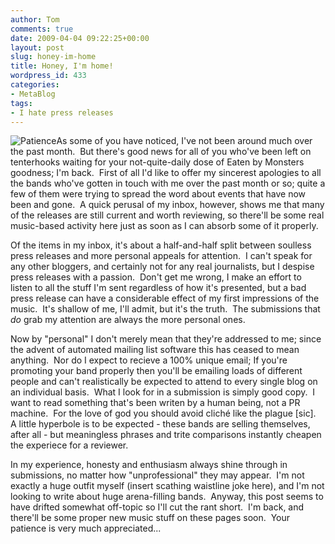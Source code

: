 ```yaml
---
author: Tom
comments: true
date: 2009-04-04 09:22:25+00:00
layout: post
slug: honey-im-home
title: Honey, I'm home!
wordpress_id: 433
categories:
- MetaBlog
tags: 
- I hate press releases
---
```


![Patience](http://eatenbymonsters.files.wordpress.com/2009/04/bored.jpg?w=270)As some of you have noticed, I've not been around much over the past month.  But there's good news for all of you who've been left on tenterhooks waiting for your not-quite-daily dose of Eaten by Monsters goodness; I'm back.  First of all I'd like to offer my sincerest apologies to all the bands who've gotten in touch with me over the past month or so; quite a few of them were trying to spread the word about events that have now been and gone.  A quick perusal of my inbox, however, shows me that many of the releases are still current and worth reviewing, so there'll be some real music-based activity here just as soon as I can absorb some of it properly.

Of the items in my inbox, it's about a half-and-half split between soulless press releases and more personal appeals for attention.  I can't speak for any other bloggers, and certainly not for any real journalists, but I despise press releases with a passion.  Don't get me wrong, I make an effort to listen to all the stuff I'm sent regardless of how it's presented, but a bad press release can have a considerable effect of my first impressions of the music.  It's shallow of me, I'll admit, but it's the truth.  The submissions that _do_ grab my attention are always the more personal ones.

Now by "personal" I don't merely mean that they're addressed to me; since the advent of automated mailing list software this has ceased to mean anything.  Nor do I expect to recieve a 100% unique email; If you're promoting your band properly then you'll be emailing loads of different people and can't realistically be expected to attend to every single blog on an individual basis.  What I look for in a submission is simply good copy.  I want to read something that's been writen by a human being, not a PR machine.  For the love of god you should avoid cliché like the plague [sic].  A little hyperbole is to be expected - these bands are selling themselves, after all - but meaningless phrases and trite comparisons instantly cheapen the experiece for a reviewer.

In my experience, honesty and enthusiasm always shine through in submissions, no matter how "unprofessional" they may appear.  I'm not exactly a huge outfit myself (insert scathing waistline joke here), and I'm not looking to write about huge arena-filling bands.  Anyway, this post seems to have drifted somewhat off-topic so I'll cut the rant short.  I'm back, and there'll be some proper new music stuff on these pages soon.  Your patience is very much appreciated...
